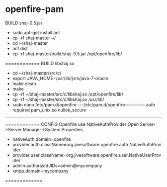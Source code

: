 openfire-pam
============
BUILD shaj-0.5.jar
+ sudo apt-get install ant
+ cp -rf shaj-master ~/
+ cd ~/shaj-master
+ ant dist
+ cp -rf shaj-master/build/shaj-0.5.jar /opt/openfire/lib/ 

============
BUILD libshaj.so
+ cd ~/shaj-master/src/c/
+ export JAVA_HOME=/usr/lib/jvm/java-7-oracle
+ make clean
+ make
+ cp -rf ~/shaj-master/src/c/libshaj.so /opt/openfire/lib/
+ cp -rf ~/shaj-master/src/c/libshaj.so /usr/lib/
+ sudo nano /etc/pam.d/openfire
 ---/etc/pam.d/openfire----------
  auth    required        pam_unix.so nullok_secure
 --------------------------------

============
CONFIG Openfire use NativeAuthProvider
Open Server->Server Manager->System Properties
+ nativeAuth.domain=openfire
+ provider.auth.className=org.jivesoftware.openfire.auth.NativeAuthProvider
+ provider.user.className=org.jivesoftware.openfire.user.NativeUserProvider
+ admin.authorizedJIDs=admin@mycompany
+ xmpp.domain=mycompany

=============
